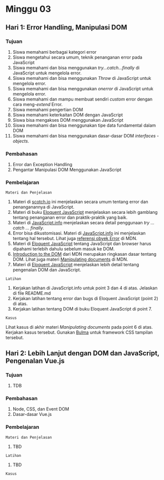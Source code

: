 # Minggu 03

## Hari 1: Error Handling, Manipulasi DOM

### Tujuan

1. Siswa memahami berbagai kategori error
2. Siswa mengetahui secara umum, teknik penanganan error pada JavaScript
3. Siswa memahami dan bisa menggunakan *try...catch...finally* di JavaScript untuk mengelola error.
4. Siswa memahami dan bisa menggunakan *Throw* di JavaScript untuk mengelola error.
5. Siswa memahami dan bisa menggunakan *onerror* di JavaScript untuk mengelola error.
6. Siswa memahami dan mampu membuat sendiri *custom* error dengan cara meng-*extend* Error.
7. Siswa memahami pengertian DOM
8. Siswa memahami keterkaitan DOM dengan JavaScript
9. Siswa bisa mengakses DOM menggunakan JavaScript
10. Siswa memahami dan bisa menggunakan tipe data fundamental dalam DOM
11. Siswa memahami dan bisa menggunakan dasar-dasar DOM *interfaces - objects*.

### Pembahasan

1. Error dan Exception Handling
2. Pengantar Manipulasi DOM Menggunakan JavaScript

### Pembelajaran

```
Materi dan Penjelasan
```

1. Materi di [scotch.io](https://scotch.io/tutorials/proper-error-handling-in-javascript) ini
   menjelaskan secara umum tentang error dan penanganannya di JavaScript.
2. Materi di buku [Eloquent JavaScript](https://eloquentjavascript.net/08_error.html) menjelaskan
   secara lebih gamblang tentang penanganan error dan praktik-praktik yang baik.
3. Materi di [JavaScript.info](http://javascript.info/try-catch) menjelaskan secara detail
   penggunaan *try ... catch ... finally*.
4. Error bisa dikustomisasi. Materi di [JavaScript.info](http://javascript.info/custom-errors) ini
   menjelaskan tentang hal tersebut. Lihat juga [referensi obyek
   Error](https://developer.mozilla.org/en-US/docs/Web/JavaScript/Reference/Global_Objects/Error) di
   MDN.
5. Materi di [Eloquent JavaScript](https://eloquentjavascript.net/13_browser.html) tentang
   JavaScript dan browser harus dipahami terlebih dahulu sebelum masuk ke DOM.
6. [Introduction to the
   DOM](https://developer.mozilla.org/en-US/docs/Web/API/Document_Object_Model/Introduction) dari
   MDN merupakan ringkasan dasar tentang DOM. Lihat juga materi [Manipulating
   documents](https://developer.mozilla.org/en-US/docs/Learn/JavaScript/Client-side_web_APIs/Manipulating_documents)
   di MDN.
7. Materi di [Eloquent JavaScript](https://eloquentjavascript.net/14_dom.html) menjelaskan lebih
   detail tentang pengenalan DOM dan JavaScript.

```
Latihan
```

1. Kerjakan latihan di JavaScript.info untuk point 3 dan 4 di atas. Jelaskan di file README.md
2. Kerjakan latihan tentang error dan bugs di Eloquent JavaScript (point 2) di atas.
3. Kerjakan latihan tentang DOM di buku Eloquent JavaScript di point 7.


```
Kasus
```

Lihat kasus di akhir materi *Manipulating documents* pada point 6 di atas. Kerjakan kasus tersebut.
Gunakan [Bulma](https://bulma.io/) untuk framework CSS tampilan tersebut.

## Hari 2: Lebih Lanjut dengan DOM dan JavaScript, Pengenalan Vue.js

### Tujuan

1. TDB

### Pembahasan

1. Node, CSS, dan Event DOM
2. Dasar-dasar Vue.js 

### Pembelajaran

```
Materi dan Penjelasan
```

1. TBD

```
Latihan
```

1. TBD


```
Kasus
```



